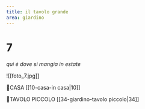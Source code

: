 ```yaml
---
title: il tavolo grande
area: giardino
---
```

# 7
_qui è dove si mangia in estate_

![[foto_7.jpg]]

👣CASA [[10-casa-in casa|10]]

👀TAVOLO PICCOLO [[34-giardino-tavolo piccolo|34]]

